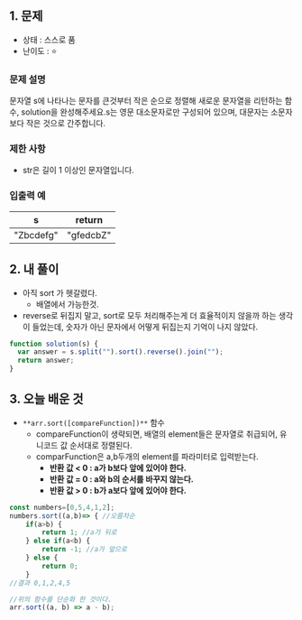 ## 1. 문제

- 상태 : 스스로 품
- 난이도 : ⭐

### **문제 설명**

문자열 s에 나타나는 문자를 큰것부터 작은 순으로 정렬해 새로운 문자열을 리턴하는 함수, solution을 완성해주세요.s는 영문 대소문자로만 구성되어 있으며, 대문자는 소문자보다 작은 것으로 간주합니다.

### 제한 사항

- str은 길이 1 이상인 문자열입니다.

### 입출력 예

| s         | return    |
| --------- | --------- |
| "Zbcdefg" | "gfedcbZ" |

## 2. 내 풀이

- 아직 sort 가 헷갈렸다.
  - 배열에서 가능한것.
- reverse로 뒤집지 말고, sort로 모두 처리해주는게 더 효율적이지 않을까 하는 생각이 들었는데, 숫자가 아닌 문자에서 어떻게 뒤집는지 기억이 나지 않았다.

```jsx
function solution(s) {
  var answer = s.split("").sort().reverse().join("");
  return answer;
}
```

## 3. 오늘 배운 것

- `**arr.sort([compareFunction])**` 함수
  - compareFunction이 생략되면, 배열의 element들은 문자열로 취급되어, 유니코드 값 순서대로 정렬된다.
  - comparFunction은 a,b두개의 element를 파라미터로 입력받는다.
    - **반환 값 < 0 : a가 b보다 앞에 있어야 한다.**
    - **반환 값 = 0 : a와 b의 순서를 바꾸지 않는다.**
    - **반환 값 > 0 : b가 a보다 앞에 있어야 한다.**

```jsx
const numbers=[0,5,4,1,2];
numbers.sort((a,b)=> { //오름차순
	if(a>b) {
    	return 1; //a가 뒤로
    } else if(a<b) {
    	return -1; //a가 앞으로
    } else {
    	return 0;
    }
//결과 0,1,2,4,5
```

```jsx
//위의 함수를 단순화 한 것이다.
arr.sort((a, b) => a - b);
```
